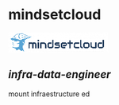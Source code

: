 # mindsetcloud
[![N|Solid](https://raw.githubusercontent.com/mindsetcloud/infra-data-engineer/main/static/img/mindsetcloud.png)](https://mindsetcloud.net)

## _infra-data-engineer_
mount infraestructure ed
